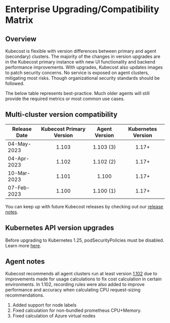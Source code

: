 # Enterprise Upgrading/Compatibility Matrix

## Overview

Kubecost is flexible with version differences between primary and agent (secondary) clusters. The majority of the changes in version upgrades are in the Kubecost primary instance with new UI functionality and backend performance improvements. With upgrades, Kubecost also updates images to patch security concerns. No service is exposed on agent clusters, mitigating most risks. Though organizational security standards should be followed.

The below table represents best-practice. Much older agents will still provide the required metrics or most common use cases.

## Multi-cluster version compatibility

| Release Date | Kubecost Primary Version | Agent Version | Kubernetes Version |
|--------------|:------------------------:|:-------------:|:------------------:|
| 04-May-2023  | 1.103                    | 1.103 (3)     | 1.17+              |
| 04-Apr-2023  | 1.102                    | 1.102 (2)     | 1.17+              |
| 10-Mar-2023  | 1.101                    | 1.100         | 1.17+              |
| 07-Feb-2023  | 1.100                    | 1.100 (1)     | 1.17+              |

You can keep up with future Kubecost releases by checking out our [release notes](https://github.com/kubecost/cost-analyzer-helm-chart/releases).

## Kubernetes API version upgrades

Before upgrading to Kubernetes 1.25, podSecurityPolicies must be disabled. Learn more [here](https://github.com/kubecost/poc-common-configurations/blob/main/psp-disable/disable-psps.yaml).

## Agent notes

Kubecost recommends all agent clusters run at least version [1.102](https://github.com/kubecost/cost-analyzer-helm-chart/releases/tag/v1.102.0) due to improvements made for usage calculations to fix cost calculation in certain environments. In 1.102, recording rules were also added to improve performance and accuracy when calculating CPU request-sizing recommendations.

1. Added support for node labels
2. Fixed calculation for non-bundled prometheus CPU+Memory.
3. Fixed calculation of Azure virtual nodes
